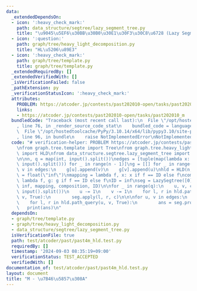```yaml
---
data:
  _extendedDependsOn:
  - icon: ':heavy_check_mark:'
    path: data_structure/segtree/lazy_segment_tree.py
    title: "\u9045\u5EF6\u30BB\u30B0\u30E1\u30F3\u30C8\u6728 (Lazy Segment Tree)"
  - icon: ':question:'
    path: graph/tree/heavy_light_decomposition.py
    title: "HL\u5206\u89E3"
  - icon: ':heavy_check_mark:'
    path: graph/tree/template.py
    title: graph/tree/template.py
  _extendedRequiredBy: []
  _extendedVerifiedWith: []
  _isVerificationFailed: false
  _pathExtension: py
  _verificationStatusIcon: ':heavy_check_mark:'
  attributes:
    PROBLEM: https://atcoder.jp/contests/past202010-open/tasks/past202010_m
    links:
    - https://atcoder.jp/contests/past202010-open/tasks/past202010_m
  bundledCode: "Traceback (most recent call last):\n  File \"/opt/hostedtoolcache/PyPy/3.10.14/x64/lib/pypy3.10/site-packages/onlinejudge_verify/documentation/build.py\"\
    , line 76, in _render_source_code_stat\n    bundled_code = language.bundle(\n\
    \  File \"/opt/hostedtoolcache/PyPy/3.10.14/x64/lib/pypy3.10/site-packages/onlinejudge_verify/languages/python.py\"\
    , line 96, in bundle\n    raise NotImplementedError\nNotImplementedError\n"
  code: "# verification-helper: PROBLEM https://atcoder.jp/contests/past202010-open/tasks/past202010_m\n\
    \nfrom graph.tree.template import Tree\nfrom graph.tree.heavy_light_decomposition\
    \ import HLD\nfrom data_structure.segtree.lazy_segment_tree import LazySegtree\n\
    \n\nn, q = map(int, input().split())\nedges = [tuple(map(lambda x: int(x) - 1,\
    \ input().split())) for _ in range(n - 1)]\ng = [[] for _ in range(n)]\nfor u,\
    \ v in edges:\n    g[u].append(v)\n    g[v].append(u)\nhld = HLD(n, g)\n\ninf\
    \ = float(\"inf\")\nmapping = lambda f, x: x if f == ID else f\ncomposition =\
    \ lambda f, g: g if f == ID else f\nID = inf\nseg = LazySegtree([0] * n, min,\
    \ inf, mapping, composition, ID)\n\nfor _ in range(q):\n    u, v, c = map(int,\
    \ input().split())\n    u -= 1\n    v -= 1\n    for l, r in hld.path_query(u,\
    \ v, True):\n        seg.apply(l, r, c)\n\n\nfor u, v in edges:\n    ans = None\n\
    \    for l, r in hld.path_query(u, v, True):\n        ans = seg.prod(l, r)\n \
    \   print(ans)\n"
  dependsOn:
  - graph/tree/template.py
  - graph/tree/heavy_light_decomposition.py
  - data_structure/segtree/lazy_segment_tree.py
  isVerificationFile: true
  path: test/atcoder/past/past4m_hld.test.py
  requiredBy: []
  timestamp: '2024-09-03 08:35:19+09:00'
  verificationStatus: TEST_ACCEPTED
  verifiedWith: []
documentation_of: test/atcoder/past/past4m_hld.test.py
layout: document
title: "M - \u7B46\u5857\u308A"
---
```

